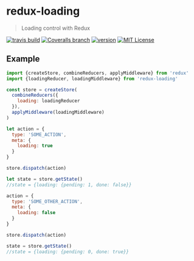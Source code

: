 # redux-loading 

> Loading control with Redux

[![travis build](https://img.shields.io/travis/schiehll/redux-loading.svg?style=flat-square)](https://travis-ci.org/schiehll/redux-loading)
[![Coveralls branch](https://img.shields.io/coveralls/schiehll/redux-loading/master.svg?style=flat-square)](https://coveralls.io/github/schiehll/redux-loading?branch=master)
[![version](https://img.shields.io/npm/v/redux-loading.svg?style=flat-square)](http://npm.im/redux-loading)
[![MIT License](https://img.shields.io/npm/l/redux-loading.svg?style=flat-square)](http://opensource.org/licenses/MIT)

## Example

```js
import {createStore, combineReducers, applyMiddleware} from 'redux'
import {loadingReducer, loadingMiddleware} from 'redux-loading'

const store = createStore(
  combineReducers({
    loading: loadingReducer
  }), 
  applyMiddleware(loadingMiddleware)
)

let action = {
  type: 'SOME_ACTION',
  meta: {
    loading: true
  }
}

store.dispatch(action)

let state = store.getState()
//state = {loading: {pending: 1, done: false}}

action = {
  type: 'SOME_OTHER_ACTION',
  meta: {
    loading: false
  }
}

store.dispatch(action)

state = store.getState()
//state = {loading: {pending: 0, done: true}}
```